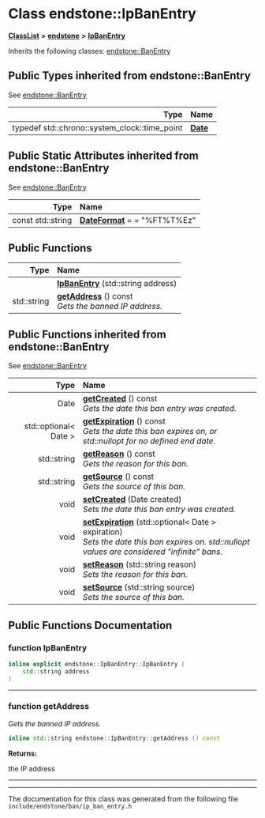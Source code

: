 

# Class endstone::IpBanEntry



[**ClassList**](annotated.md) **>** [**endstone**](namespaceendstone.md) **>** [**IpBanEntry**](classendstone_1_1IpBanEntry.md)








Inherits the following classes: [endstone::BanEntry](classendstone_1_1BanEntry.md)
















## Public Types inherited from endstone::BanEntry

See [endstone::BanEntry](classendstone_1_1BanEntry.md)

| Type | Name |
| ---: | :--- |
| typedef std::chrono::system\_clock::time\_point | [**Date**](classendstone_1_1BanEntry.md#typedef-date)  <br> |












## Public Static Attributes inherited from endstone::BanEntry

See [endstone::BanEntry](classendstone_1_1BanEntry.md)

| Type | Name |
| ---: | :--- |
|  const std::string | [**DateFormat**](classendstone_1_1BanEntry.md#variable-dateformat)   = = "%FT%T%Ez"<br> |


























## Public Functions

| Type | Name |
| ---: | :--- |
|   | [**IpBanEntry**](#function-ipbanentry) (std::string address) <br> |
|  std::string | [**getAddress**](#function-getaddress) () const<br>_Gets the banned IP address._  |


## Public Functions inherited from endstone::BanEntry

See [endstone::BanEntry](classendstone_1_1BanEntry.md)

| Type | Name |
| ---: | :--- |
|  Date | [**getCreated**](classendstone_1_1BanEntry.md#function-getcreated) () const<br>_Gets the date this ban entry was created._  |
|  std::optional&lt; Date &gt; | [**getExpiration**](classendstone_1_1BanEntry.md#function-getexpiration) () const<br>_Gets the date this ban expires on, or std::nullopt for no defined end date._  |
|  std::string | [**getReason**](classendstone_1_1BanEntry.md#function-getreason) () const<br>_Gets the reason for this ban._  |
|  std::string | [**getSource**](classendstone_1_1BanEntry.md#function-getsource) () const<br>_Gets the source of this ban._  |
|  void | [**setCreated**](classendstone_1_1BanEntry.md#function-setcreated) (Date created) <br>_Sets the date this ban entry was created._  |
|  void | [**setExpiration**](classendstone_1_1BanEntry.md#function-setexpiration) (std::optional&lt; Date &gt; expiration) <br>_Sets the date this ban expires on. std::nullopt values are considered "infinite" bans._  |
|  void | [**setReason**](classendstone_1_1BanEntry.md#function-setreason) (std::string reason) <br>_Sets the reason for this ban._  |
|  void | [**setSource**](classendstone_1_1BanEntry.md#function-setsource) (std::string source) <br>_Sets the source of this ban._  |






















































## Public Functions Documentation




### function IpBanEntry 

```C++
inline explicit endstone::IpBanEntry::IpBanEntry (
    std::string address
) 
```




<hr>



### function getAddress 

_Gets the banned IP address._ 
```C++
inline std::string endstone::IpBanEntry::getAddress () const
```





**Returns:**

the IP address 





        

<hr>

------------------------------
The documentation for this class was generated from the following file `include/endstone/ban/ip_ban_entry.h`

